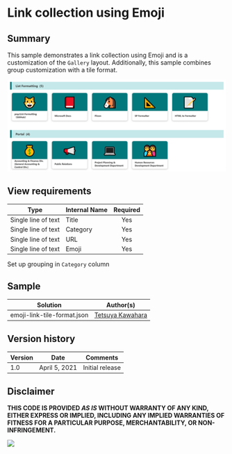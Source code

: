 # Link collection using Emoji

## Summary
This sample demonstrates a link collection using Emoji and is a customization of the `Gallery` layout. Additionally, this sample combines group customization with a tile format.

![screenshot of the sample](./screenshot.png)

## View requirements

|Type               |Internal Name|Required|
|-------------------|-------------|:------:|
|Single line of text|Title        |Yes     |
|Single line of text|Category     |Yes     |
|Single line of text|URL          |Yes     |
|Single line of text|Emoji        |Yes     |

Set up grouping in `Category` column

## Sample

Solution                    |Author(s)
----------------------------|---------------------------
emoji-link-tile-format.json |[Tetsuya Kawahara](https://twitter.com/techan_k)

## Version history

Version |Date          |Comments
--------|--------------|--------------------------------
1.0     |April 5, 2021 |Initial release

## Disclaimer
**THIS CODE IS PROVIDED *AS IS* WITHOUT WARRANTY OF ANY KIND, EITHER EXPRESS OR IMPLIED, INCLUDING ANY IMPLIED WARRANTIES OF FITNESS FOR A PARTICULAR PURPOSE, MERCHANTABILITY, OR NON-INFRINGEMENT.**

<img src="https://telemetry.sharepointpnp.com/sp-dev-list-formatting/view-samples/emoji-link-tile-format" />